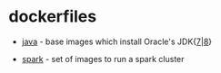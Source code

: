 dockerfiles
===========
- [java](./java) - base images which install Oracle's JDK{[7](./java/jdk7)|[8](./java/jdk8)}

- [spark](./spark) - set of images to run a spark cluster
